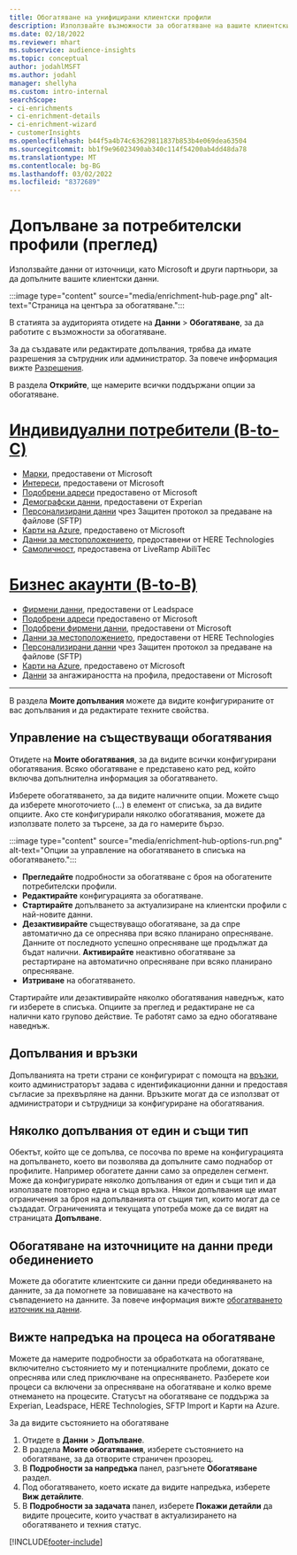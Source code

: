 ```yaml
---
title: Обогатяване на унифицирани клиентски профили
description: Използвайте възможности за обогатяване на вашите клиентски данни.
ms.date: 02/18/2022
ms.reviewer: mhart
ms.subservice: audience-insights
ms.topic: conceptual
author: jodahlMSFT
ms.author: jodahl
manager: shellyha
ms.custom: intro-internal
searchScope:
- ci-enrichments
- ci-enrichment-details
- ci-enrichment-wizard
- customerInsights
ms.openlocfilehash: b44f5a4b74c63629811837b853b4e069dea63504
ms.sourcegitcommit: bb1f9e96023490ab340c114f54200ab4dd48da78
ms.translationtype: MT
ms.contentlocale: bg-BG
ms.lasthandoff: 03/02/2022
ms.locfileid: "8372689"
---
```

# <a name="enrichment-for-customer-profiles-preview"></a>Допълване за потребителски профили (преглед)

Използвайте данни от източници, като Microsoft и други партньори, за да допълните вашите клиентски данни.

:::image type="content" source="media/enrichment-hub-page.png" alt-text="Страница на центъра за обогатяване.":::

В статията за аудиторията отидете на **Данни** > **Обогатяване**, за да работите с възможности за обогатяване.  

За да създавате или редактирате допълвания, трябва да имате разрешения за сътрудник или администратор. За повече информация вижте [Разрешения](permissions.md).

В раздела **Открийте**, ще намерите всички поддържани опции за обогатяване.

# <a name="individual-consumers-b-to-c"></a>[Индивидуални потребители (B-to-C)](#tab/b2c)

- [Марки](enrichment-microsoft.md), предоставени от Microsoft
- [Интереси](enrichment-microsoft.md), предоставени от Microsoft
- [Подобрени адреси](enrichment-enhanced-addresses.md) предоставено от Microsoft 
- [Демографски данни](enrichment-experian.md), предоставени от Experian
- [Персонализирани данни](enrichment-SFTP-custom-import.md) чрез Защитен протокол за предаване на файлове (SFTP) 
- [Карти на Azure](enrichment-azure-maps.md), предоставено от Microsoft
- [Данни за местоположението](enrichment-here.md), предоставени от HERE Technologies 
- [Самоличност](enrichment-liveramp.md), предоставена от LiveRamp AbiliTec

# <a name="business-accounts-b-to-b"></a>[Бизнес акаунти (B-to-B)](#tab/b2b)

- [Фирмени данни](enrichment-leadspace.md), предоставени от Leadspace
- [Подобрени адреси](enrichment-enhanced-addresses.md) предоставено от Microsoft 
- [Подобрени фирмени данни](enrichment-enhanced-company-data.md), предоставени от Microsoft
- [Данни за местоположението](enrichment-here.md), предоставени от HERE Technologies 
- [Персонализирани данни](enrichment-SFTP-custom-import.md) чрез Защитен протокол за предаване на файлове (SFTP) 
- [Карти на Azure](enrichment-azure-maps.md), предоставено от Microsoft
- [Данни](enrichment-office.md) за ангажираността на профила, предоставени от Microsoft

---

В раздела **Моите допълвания** можете да видите конфигурираните от вас допълвания и да редактирате техните свойства.

## <a name="manage-existing-enrichments"></a>Управление на съществуващи обогатявания

Отидете на **Моите обогатявания**, за да видите всички конфигурирани обогатявания. Всяко обогатяване е представено като ред, който включва допълнителна информация за обогатяването.

Изберете обогатяването, за да видите наличните опции. Можете също да изберете многоточието (...) в елемент от списъка, за да видите опциите. Ако сте конфигурирали няколко обогатявания, можете да използвате полето за търсене, за да го намерите бързо.

:::image type="content" source="media/enrichment-hub-options-run.png" alt-text="Опции за управление на обогатяването в списъка на обогатяването.":::

- **Прегледайте** подробности за обогатяване с броя на обогатените потребителски профили.
- **Редактирайте** конфигурацията за обогатяване.
- **Стартирайте** допълването за актуализиране на клиентски профили с най-новите данни.
- **Дезактивирайте** съществуващо обогатяване, за да спре автоматично да се опреснява при всяко планирано опресняване. Данните от последното успешно опресняване ще продължат да бъдат налични. **Активирайте** неактивно обогатяване за рестартиране на автоматично опресняване при всяко планирано опресняване.
- **Изтриване** на обогатяването.

Стартирайте или дезактивирайте няколко обогатявания наведнъж, като ги изберете в списъка. Опциите за преглед и редактиране не са налични като групово действие. Те работят само за едно обогатяване наведнъж.

## <a name="enrichments-and-connections"></a>Допълвания и връзки

Допълванията на трети страни се конфигурират с помощта на [връзки](connections.md), които администраторът задава с идентификационни данни и предоставя съгласие за прехвърляне на данни. Връзките могат да се използват от администратори и сътрудници за конфигуриране на обогатявания.  

## <a name="multiple-enrichments-of-the-same-type"></a>Няколко допълвания от един и същи тип

Обектът, който ще се допълва, се посочва по време на конфигурацията на допълването, което ви позволява да допълните само поднабор от профилите. Например обогатете данни само за определен сегмент. Може да конфигурирате няколко допълвания от един и същи тип и да използвате повторно една и съща връзка. Някои допълвания ще имат ограничения за броя на допълванията от същия тип, които могат да се създадат. Ограниченията и текущата употреба може да се видят на страницата **Допълване**.

## <a name="enrich-data-sources-before-unification"></a>Обогатяване на източниците на данни преди обединението

Можете да обогатите клиентските си данни преди обединяването на данните, за да помогнете за повишаване на качеството на съвпадението на данните. За повече информация вижте [обогатяването източник на данни](data-sources-enrichment.md).

## <a name="see-the-progress-of-the-enrichment-process"></a>Вижте напредъка на процеса на обогатяване

Можете да намерите подробности за обработката на обогатяване, включително състоянието му и потенциалните проблеми, докато се опреснява или след приключване на опресняването. Разберете кои процеси са включени за опресняване на обогатяване и колко време отнемането на процесите. Статусът на обогатяване се поддържа за Experian, Leadspace, HERE Technologies, SFTP Import и Карти на Azure.

За да видите състоянието на обогатяване

1. Отидете в **Данни** > **Допълване**. 
1. В раздела **Моите обогатявания**, изберете състоянието на обогатяване, за да отворите страничен прозорец. 
1. В **Подробности за напредъка** панел, разгънете **Обогатяване** раздел. 
1. Под обогатяването, което искате да видите напредъка, изберете **Виж детайлите**. 
1. В **Подробности за задачата** панел, изберете **Покажи детайли** да видите процесите, които участват в актуализирането на обогатяването и техния статус. 

[!INCLUDE[footer-include](../includes/footer-banner.md)]
